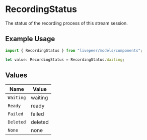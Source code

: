 # RecordingStatus

The status of the recording process of this stream session.

## Example Usage

```typescript
import { RecordingStatus } from "livepeer/models/components";

let value: RecordingStatus = RecordingStatus.Waiting;
```

## Values

| Name      | Value     |
| --------- | --------- |
| `Waiting` | waiting   |
| `Ready`   | ready     |
| `Failed`  | failed    |
| `Deleted` | deleted   |
| `None`    | none      |